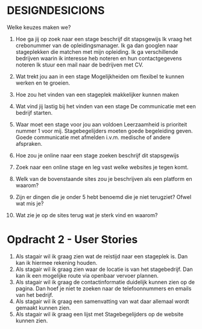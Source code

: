 # DESIGNDESICIONS

Welke keuzes maken we?

1. Hoe ga jij op zoek naar een stage beschrijf dit stapsgewijs
    Ik vraag het crebonummer van de opleidingsmanager.
    Ik ga dan googlen naar stageplekken die matchen met mijn opleiding.
    Ik ga verschillende bedrijven waarin ik interesse heb noteren en hun contactgegevens noteren
    Ik stuur een mail naar de bedrijven met CV.
2. Wat trekt jou aan in een stage
    Mogelijkheiden om flexibel te kunnen werken en te groeien.
3. Hoe zou het vinden van een stageplek makkelijker kunnen maken
    
4. Wat vind jij lastig bij het vinden van een stage
    De communicatie met een bedrijf starten.
5. Waar moet een stage voor jou aan voldoen
    Leerzaamheid is prioriteit nummer 1 voor mij.
    Stagebegelijders moeten goede begeleiding geven.
    Goede communicatie met afmelden i.v.m. medische of andere afspraken.
6. Hoe zou je online naar een stage zoeken beschrijf dit stapsgewijs
    
7. Zoek naar een online stage en leg vast welke websites je tegen komt.

8. Welk van de bovenstaande sites zou je beschrijven als een platform en waarom?

9. Zijn er dingen die je onder 5 hebt benoemd die je niet terugziet? Ofwel wat mis je?

10. Wat zie je op de sites terug wat je sterk vind en waarom?


# Opdracht 2 - User Stories

1. Als stagair wil ik graag zien wat de reistijd naar een stageplek is. Dan kan ik hiermee rekening houden.
2. Als stagair wil ik graag zien waar de locatie is van het stagebedrijf. Dan kan ik een mogelijke route via openbaar vervoer plannen.
3. Als stagair wil ik graag de contactinformatie duidelijk kunnen zien op de pagina. Dan hoef je niet te zoeken naar de telefoonnummers en emails van het bedrijf.
4. Als stagair wil ik graag een samenvatting van wat daar allemaal wordt gemaakt kunnen zien.
5. Als stagair wil ik graag een lijst met Stagebegelijders op de website kunnen zien.
